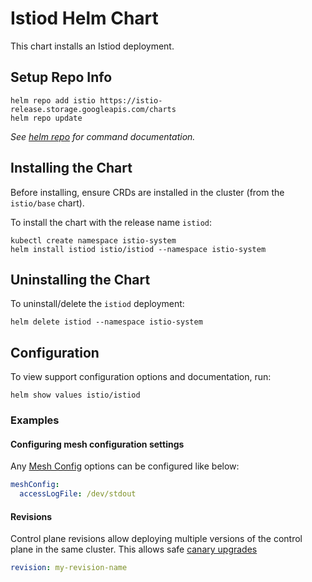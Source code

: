 # Istiod Helm Chart

This chart installs an Istiod deployment.

## Setup Repo Info

```console
helm repo add istio https://istio-release.storage.googleapis.com/charts
helm repo update
```

_See [helm repo](https://helm.sh/docs/helm/helm_repo/) for command documentation._

## Installing the Chart

Before installing, ensure CRDs are installed in the cluster (from the `istio/base` chart).

To install the chart with the release name `istiod`:

```console
kubectl create namespace istio-system
helm install istiod istio/istiod --namespace istio-system
```

## Uninstalling the Chart

To uninstall/delete the `istiod` deployment:

```console
helm delete istiod --namespace istio-system
```

## Configuration

To view support configuration options and documentation, run:

```console
helm show values istio/istiod
```

### Examples

#### Configuring mesh configuration settings

Any [Mesh Config](https://istio.io/latest/docs/reference/config/istio.mesh.v1alpha1/) options can be configured like below:

```yaml
meshConfig:
  accessLogFile: /dev/stdout
```

#### Revisions

Control plane revisions allow deploying multiple versions of the control plane in the same cluster.
This allows safe [canary upgrades](https://istio.io/latest/docs/setup/upgrade/canary/)

```yaml
revision: my-revision-name
```

